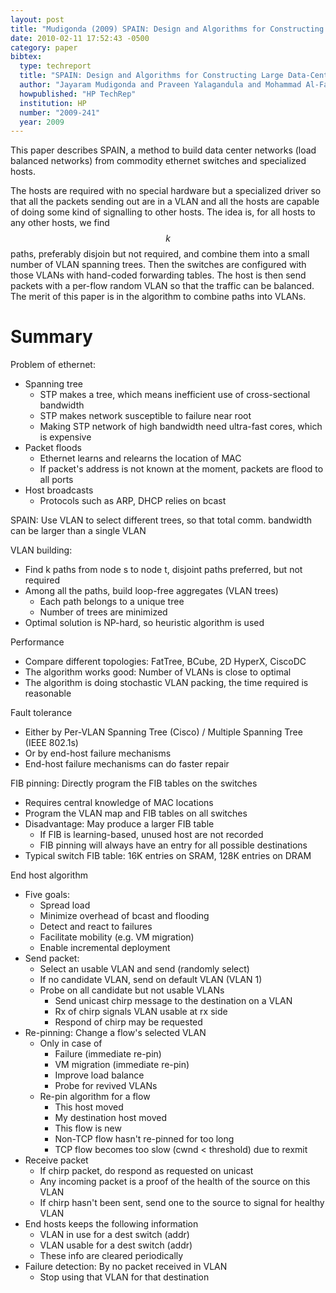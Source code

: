 ```yaml
---
layout: post
title: "Mudigonda (2009) SPAIN: Design and Algorithms for Constructing Large Data-Center Ethernets from Commodity Switches (HP TechRep)"
date: 2010-02-11 17:52:43 -0500
category: paper
bibtex:
  type: techreport
  title: "SPAIN: Design and Algorithms for Constructing Large Data-Center Ethernets from Commodity Switches"
  author: "Jayaram Mudigonda and Praveen Yalagandula and Mohammad Al-Fares and Jeffrey C. Mogul"
  howpublished: "HP TechRep"
  institution: HP
  number: "2009-241"
  year: 2009
---
```


This paper describes SPAIN, a method to build data center networks (load balanced networks) from commodity ethernet switches and specialized hosts.

The hosts are required with no special hardware but a specialized driver so that all the packets sending out are in a VLAN and all the hosts are capable of doing some kind of signalling to other hosts. The idea is, for all hosts to any other hosts, we find $$k$$ paths, preferably disjoin but not required, and combine them into a small number of VLAN spanning trees. Then the switches are configured with those VLANs with hand-coded forwarding tables. The host is then send packets with a per-flow random VLAN so that the traffic can be balanced. The merit of this paper is in the algorithm to combine paths into VLANs.

# Summary

Problem of ethernet:

  - Spanning tree
     - STP makes a tree, which means inefficient use of cross-sectional bandwidth
     - STP makes network susceptible to failure near root
     - Making STP network of high bandwidth need ultra-fast cores, which is expensive
  - Packet floods	
     - Ethernet learns and relearns the location of MAC
     - If packet's address is not known at the moment, packets are flood to all ports
  - Host broadcasts
     - Protocols such as ARP, DHCP relies on bcast

SPAIN: Use VLAN to select different trees, so that total comm. bandwidth can be larger than a single VLAN

VLAN building:

  - Find k paths from node s to node t, disjoint paths preferred, but not required
  - Among all the paths, build loop-free aggregates (VLAN trees)
     - Each path belongs to a unique tree
     - Number of trees are minimized
  - Optimal solution is NP-hard, so heuristic algorithm is used

Performance

  - Compare different topologies: FatTree, BCube, 2D HyperX, CiscoDC
  - The algorithm works good: Number of VLANs is close to optimal
  - The algorithm is doing stochastic VLAN packing, the time required is reasonable

Fault tolerance

  - Either by Per-VLAN Spanning Tree (Cisco) / Multiple Spanning Tree (IEEE 802.1s)
  - Or by end-host failure mechanisms
  - End-host failure mechanisms can do faster repair

FIB pinning: Directly program the FIB tables on the switches

  - Requires central knowledge of MAC locations
  - Program the VLAN map and FIB tables on all switches
  - Disadvantage: May produce a larger FIB table
     - If FIB is learning-based, unused host are not recorded
     - FIB pinning will always have an entry for all possible destinations
  - Typical switch FIB table: 16K entries on SRAM, 128K entries on DRAM

End host algorithm

  - Five goals:
     - Spread load
     - Minimize overhead of bcast and flooding
     - Detect and react to failures
     - Facilitate mobility (e.g. VM migration)
     - Enable incremental deployment
  - Send packet:
     - Select an usable VLAN and send (randomly select)
     - If no candidate VLAN, send on default VLAN (VLAN 1)
     - Probe on all candidate but not usable VLANs
        - Send unicast chirp message to the destination on a VLAN
        - Rx of chirp signals VLAN usable at rx side
        - Respond of chirp may be requested
  - Re-pinning: Change a flow's selected VLAN
     - Only in case of
        - Failure (immediate re-pin)
        - VM migration (immediate re-pin)
        - Improve load balance
        - Probe for revived VLANs
     - Re-pin algorithm for a flow
        - This host moved
        - My destination host moved
        - This flow is new
        - Non-TCP flow hasn't re-pinned for too long
        - TCP flow becomes too slow (cwnd < threshold) due to rexmit
  - Receive packet
     - If chirp packet, do respond as requested on unicast
     - Any incoming packet is a proof of the health of the source on this VLAN
     - If chirp hasn't been sent, send one to the source to signal for healthy VLAN
  - End hosts keeps the following information
     - VLAN in use for a dest switch (addr)
     - VLAN usable for a dest switch (addr)
     - These info are cleared periodically
  - Failure detection: By no packet received in VLAN
     - Stop using that VLAN for that destination
